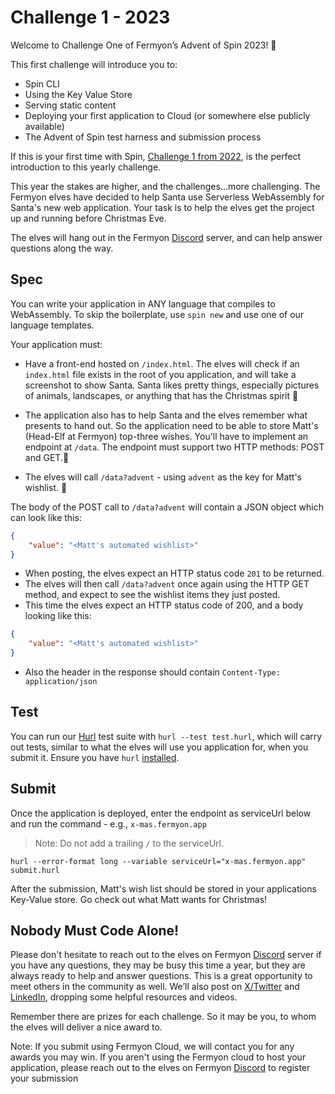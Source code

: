 # Challenge 1 - 2023

Welcome to Challenge One of Fermyon’s Advent of Spin 2023! 🥳

This first challenge will introduce you to:

- Spin CLI
- Using the Key Value Store
- Serving static content
- Deploying your first application to Cloud (or somewhere else publicly available)
- The Advent of Spin test harness and submission process

If this is your first time with Spin, [Challenge 1 from 2022](../../2022/CHALLENGE-1/README.md), is the perfect introduction to this yearly challenge. 

This year the stakes are higher, and the challenges...more challenging. The Fermyon elves have decided to help Santa use Serverless WebAssembly for Santa's new web application. Your task is to help the elves get the project up and running before Christmas Eve.

The elves will hang out in the Fermyon [Discord](https://discord.gg/AAFNfS7NGf) server, and can help answer questions along the way.

## Spec

You can write your application in ANY language that compiles to WebAssembly. To skip the boilerplate, use `spin new` and use one of our language templates.

Your application must:

- Have a front-end hosted on `/index.html`. The elves will check if an `index.html` file exists in the root of you application, and will take a screenshot to show Santa. Santa likes pretty things, especially pictures of animals, landscapes, or anything that has the Christmas spirit 🎄 

- The application also has to help Santa and the elves remember what presents to hand out. So the application need to be able to store Matt's (Head-Elf at Fermyon) top-three wishes. You'll have to implement an endpoint at `/data`. The endpoint must support two HTTP methods: POST and GET.🎅

- The elves will call `/data?advent` - using `advent` as the key for Matt's wishlist. 🎁 

The body of the POST call to `/data?advent` will contain a JSON object which can look like this:
```JSON
{
    "value": "<Matt's automated wishlist>"
}
```
- When posting, the elves expect an HTTP status code `201` to be returned.
- The elves will then call `/data?advent` once again using the HTTP GET method, and expect to see the wishlist items they just posted.
- This time the elves expect an HTTP status code of 200, and a body looking like this:
```JSON
{
    "value": "<Matt's automated wishlist>"
}
```
- Also the header in the response should contain `Content-Type: application/json` 

## Test

You can run our [Hurl](https://hurl.dev) test suite with `hurl --test test.hurl`, which will carry out tests, similar to what the elves will use you application for, when you submit it. Ensure you have `hurl` [installed](https://hurl.dev/docs/installation.html).

## Submit

Once the application is deployed, enter the endpoint as serviceUrl below and run the command - e.g., `x-mas.fermyon.app`

> Note: Do not add a trailing `/` to the serviceUrl.

```shell
hurl --error-format long --variable serviceUrl="x-mas.fermyon.app" submit.hurl
```

After the submission, Matt's wish list should be stored in your applications Key-Value store. Go check out what Matt wants for Christmas! 

## Nobody Must Code Alone!

Please don't hesitate to reach out to the elves on Fermyon [Discord](https://discord.gg/AAFNfS7NGf) server if you have any questions, they may be busy this time a year, but they are always ready to help and answer questions. This is a great opportunity to meet others in the community as well. We’ll also post on [X/Twitter](https://twitter.com/fermyontech) and [LinkedIn](https://www.linkedin.com/company/fermyon), dropping some helpful resources and videos.

Remember there are prizes for each challenge. So it may be you, to whom the elves will deliver a nice award to.

Note: If you submit using Fermyon Cloud, we will contact you for any awards you may win. If you aren't using the Fermyon cloud to host your application, please reach out to the elves on Fermyon [Discord](https://discord.gg/AAFNfS7NGf) to register your submission
